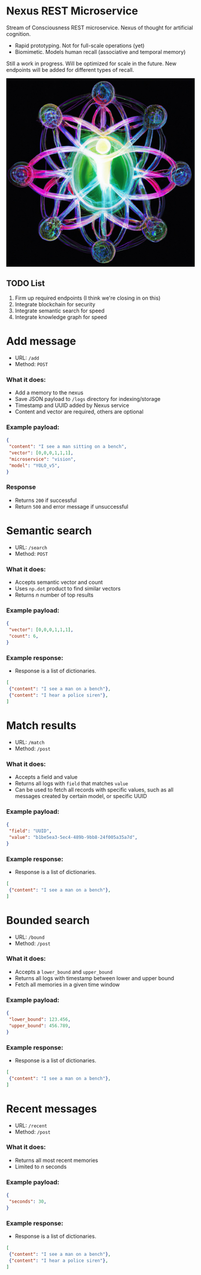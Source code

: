 # Nexus REST Microservice

Stream of Consciousness REST microservice. Nexus of thought for artificial cognition.

- Rapid prototyping. Not for full-scale operations (yet)
- Biomimetic. Models human recall (associative and temporal memory)

Still a work in progress. Will be optimized for scale in the future. New endpoints will be added for different types of recall.

![Nexus Conceptual Art](https://raw.githubusercontent.com/daveshap/Nexus/main/nexus.jpg)

## TODO List

1. Firm up required endpoints (I think we're closing in on this)
2. Integrate blockchain for security
3. Integrate semantic search for speed
4. Integrate knowledge graph for speed

# Add message

- URL: `/add`
- Method: `POST`

### What it does:

- Add a memory to the nexus
- Save JSON payload to `/logs` directory for indexing/storage
- Timestamp and UUID added by Nexus service
- Content and vector are required, others are optional

### Example payload:

```json
{
 "content": "I see a man sitting on a bench",
 "vector": [0,0,0,1,1,1],
 "microservice": "vision",
 "model": "YOLO_v5",
}
```

### Response

- Returns `200` if successful
- Return `500` and error message if unsuccessful

# Semantic search

- URL: `/search`
- Method: `POST`

### What it does:

- Accepts semantic vector and count
- Uses `np.dot` product to find similar vectors
- Returns *n* number of top results

### Example payload:

```json
{
 "vector": [0,0,0,1,1,1],
 "count": 6,
}
```

### Example response:


- Response is a list of dictionaries. 

```json
[
 {"content": "I see a man on a bench"},
 {"content": "I hear a police siren"},
]
```

# Match results

- URL: `/match`
- Method: `/post`

### What it does:

- Accepts a field and value
- Returns all logs with `field` that matches `value`
- Can be used to fetch all records with specific values, such as all messages created by certain model, or specific UUID

### Example payload:

```json
{
 "field": "UUID",
 "value": "b1be5ea3-5ec4-489b-9bb8-24f005a35a7d",
}
```

### Example response:

- Response is a list of dictionaries. 

```json
[
 {"content": "I see a man on a bench"},
]
```

# Bounded search

- URL: `/bound`
- Method: `/post`

### What it does:

- Accepts a `lower_bound` and `upper_bound`
- Returns all logs with timestamp between lower and upper bound
- Fetch all memories in a given time window

### Example payload:

```json
{
 "lower_bound": 123.456,
 "upper_bound": 456.789,
}
```

### Example response:

- Response is a list of dictionaries. 

```json
[
 {"content": "I see a man on a bench"},
]
```

# Recent messages

- URL: `/recent`
- Method: `/post`

### What it does:

- Returns all most recent memories
- Limited to *n* seconds

### Example payload:

```json
{
 "seconds": 30,
}
```

### Example response:

- Response is a list of dictionaries. 

```json
[
 {"content": "I see a man on a bench"},
 {"content": "I hear a police siren"},
]
```


